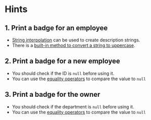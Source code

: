 # Hints

## 1. Print a badge for an employee

- [String interpolation][string-interpolation] can be used to create description strings.
- There is a [built-in method to convert a string to uppercase][to-upper-case].

## 2. Print a badge for a new employee

- You should check if the ID is `null` before using it.
- You can use the [equality operators][equality-operators] to compare the value to `null`

## 3. Print a badge for the owner

- You should check if the department is `null` before using it.
- You can use the [equality operators][equality-operators] to compare the value to `null`

[string-interpolation]: https://www.baeldung.com/java-string-interpolation

[to-upper-case]:https://docs.oracle.com/javase/8/docs/api/java/lang/String.html#toUpperCase--

[equality-operators]: https://docs.oracle.com/cd/E21764_01/apirefs.1111/e17787/com/sigmadynamics/util/Null.html#isNull_java_lang_String_
